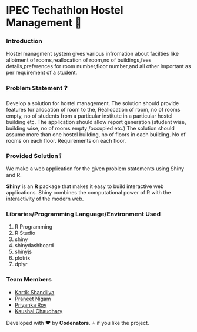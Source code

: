 # IPEC Techathlon Hostel Management :pencil:

### Introduction
Hostel managment system gives various infromation about facilties like allotment of rooms,reallocation of room,no of buildings,fees details,preferences for room number,floor number,and all other important as per requirement of a student.


### Problem Statement :question:
Develop a solution for hostel management. The solution should provide features for allocation of room to the, Reallocation of room, no of rooms empty, no of students from a particular institute in a particular hostel building etc. The application should allow report generation (student wise, building wise, no of rooms empty /occupied etc.) The solution should assume more than one hostel building, no of floors in each building. No of rooms on each floor. Requirements on each floor.


### Provided Solution :grey_exclamation:
We make a web application for the given problem statements using Shiny and R.

**Shiny** is an **R** package that makes it easy to build interactive web applications. Shiny combines the computational power of R with the interactivity of the modern web.

### Libraries/Programming Language/Environment Used
1. R Programming
2. R Studio
3. shiny
4. shinydashboard
5. shinyjs
6. plotrix
7. dplyr

### Team Members
- [Kartik Shandilya](https://github.com/kkdroidgit)
- [Praneet Nigam](https://github.com/praneet460)
- [Priyanka Roy](https://github.com/priyu02)
- [Kaushal Chaudhary](https://github.com/kaushalchaudhary)


Developed with :heart: by **Codenators**. :star: if you like the project.
